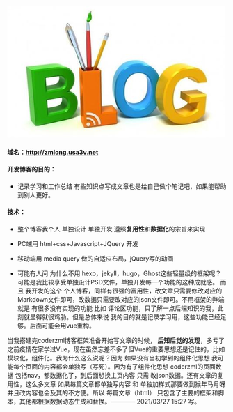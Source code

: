 ![](../../../image/about_me/article2.jpg)

#### 域名：http://zmlong.usa3v.net

#### 开发博客的目的：

- 记录学习和工作总结 有些知识点写成文章也是给自己做个笔记吧，如果能帮助到别人更好。

#### 技术：

- 整个博客我个人 单独设计 单独开发 遵照**复用性**和**数据化**的宗旨来实现

- PC端用 html+css+Javascript+JQuery 开发
- 移动端用 media query 做的自适应布局，jQuery写的动画
- 可能有人问 为什么不用 hexo，jekyll，hugo，Ghost这些轻量级的框架呢？ 可能是我比较享受单独设计PSD文件，单独开发每一个功能的这种成就感。 而且 我开发的这个 个人博客，同样有很强的富用性，改文章只需要修改对应的Markdown文件即可，改数据只需要改对应的json文件即可。不用框架的弊端就是  有很多没有实现的功能 比如 评论区功能，只了解一点后端知识的我，此刻就显得就很鸡肋。但是总体来说 我的目的就是记录学习用，这些功能已经足够。后面可能会用vue重构。



当我搭建完coderzml博客框架准备开始写文章的时候， **后知后觉的发现**，多亏了之前疫情在家学过Vue，现在虽然忘差不多了但Vue的重要思想还是记住的，比如 模块化，组件化。我为什么这么说呢？因为 如果没有当初学到的组件化思想 我可能每个页面的内容都会单独写（写死）。因为有了组件化思想 coderzml的页面数据 包括nav，都数据化了，到后面想换主页内容 只需 改json数据。还有文章的复用性，这么多文章 如果每篇文章都单独写内容 和 单独加样式那要做到猴年马月呀并且改内容也会及其的不方便。所以 每篇文章（html） 只包含了主要的框架和脚本，其他都根据数据动态生成和替换。———— 2021/03/27 15:27 写。
